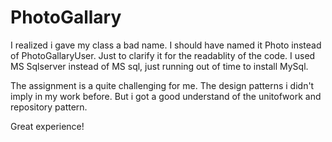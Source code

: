 # PhotoGallary

I realized i gave my class a bad name. I should have named it Photo instead of PhotoGallaryUser. Just to clarify it for the readablity of the code.
I used MS Sqlserver instead of MS sql, just running out of time to install MySql.

The assignment is a quite challenging for me. The design patterns i didn't imply in my work before. But i got a good understand of the unitofwork and repository pattern.

Great experience!
